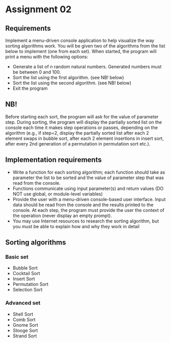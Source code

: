 # Assignment 02
## Requirements
Implement a menu-driven console application to help visualize the way sorting algorithms work. You will be given two of the algorithms from the list below to implement (one from each set). When started, the program will print a menu with the following options:

- Generate a list of n random natural numbers. Generated numbers must be between 0 and 100.
- Sort the list using the first algorithm. (see NB! below)
- Sort the list using the second algorithm. (see NB! below)
- Exit the program
## NB!
Before starting each sort, the program will ask for the value of parameter step. During sorting, the program will display the partially sorted list on the console each time it makes step operations or passes, depending on the algorithm (e.g., if step=2, display the partially sorted list after each 2 element swaps in bubble sort, after each 2 element insertions in insert sort, after every 2nd generation of a permutation in permutation sort etc.).

## Implementation requirements
- Write a function for each sorting algorithm; each function should take as parameter the list to be sorted and the value of parameter step that was read from the console.
- Functions communicate using input parameter(s) and return values (DO NOT use global, or module-level variables)
- Provide the user with a menu-driven console-based user interface. Input data should be read from the console and the results printed to the console. At each step, the program must provide the user the context of the operation (never display an empty prompt).
- You may use Internet resources to research the sorting algorithm, but you must be able to explain how and why they work in detail
## Sorting algorithms
### Basic set
- Bubble Sort
- Cocktail Sort
- Insert Sort
- Permutation Sort
- Selection Sort
### Advanced set
- Shell Sort
- Comb Sort
- Gnome Sort
- Stooge Sort
- Strand Sort
